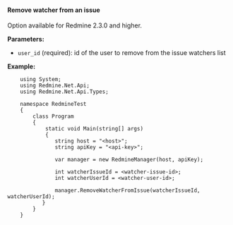 #### Remove watcher from an issue

Option available for Redmine 2.3.0 and higher.

**Parameters:**
 - `user_id` (required): id of the user to remove from the issue watchers list

**Example:**

```
    using System;
    using Redmine.Net.Api;
    using Redmine.Net.Api.Types;

    namespace RedmineTest
    {
        class Program
        {
            static void Main(string[] args)
            {
               string host = "<host>";
               string apiKey = "<api-key>";

               var manager = new RedmineManager(host, apiKey);

               int watcherIssueId = <watcher-issue-id>;
               int watcherUserId = <watcher-user-id>;

               manager.RemoveWatcherFromIssue(watcherIssueId, watcherUserId);
           }
        }
    }
```